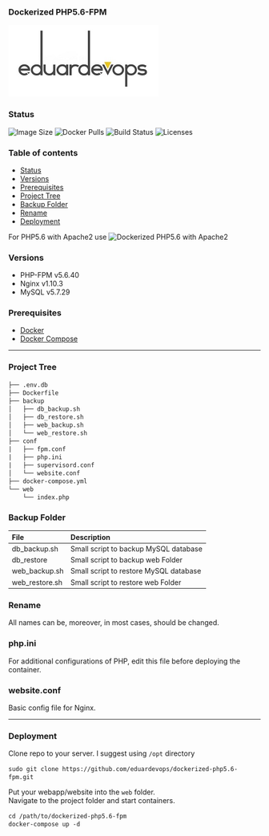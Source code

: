 ### Dockerized PHP5.6-FPM

![Logo](./assets/logo.jpg)

### Status
<img alt="Image Size" src="https://img.shields.io/docker/image-size/eduardevops/php5.6-fpm" style="max-width:100%;"> <img alt="Docker Pulls" src="https://img.shields.io/docker/pulls/eduardevops/php5.6-fpm" style="max-width:100%;"> <img alt="Build Status" src="https://img.shields.io/docker/cloud/build/eduardevops/php5.6-fpm" style="max-width:100%;"> <img alt="Licenses" src="https://img.shields.io/badge/License-GPLv3-blue.svg" style="max-width:100%;">

### Table of contents
* [Status](#Status)
* [Versions](#Versions)
* [Prerequisites](#Prerequisites)
* [Project Tree](#Project-Tree)
* [Backup Folder](#Backup-Folder)
* [Rename](#Rename)
* [Deployment](#Deployment)

For PHP5.6 with Apache2 use ![Dockerized PHP5.6 with Apache2](https://github.com/eduardevops/dockerized-php5.6)

###  Versions
*	PHP-FPM v5.6.40
*	Nginx   v1.10.3
*	MySQL   v5.7.29

### Prerequisites
*	[Docker](https://www.docker.com/)
*	[Docker Compose](https://docs.docker.com/compose/install/)
-----

### Project Tree
```less
├── .env.db
├── Dockerfile
├── backup
│   ├── db_backup.sh
│   ├── db_restore.sh
│   ├── web_backup.sh
│   └── web_restore.sh
├── conf
|   ├── fpm.conf
|   ├── php.ini
|   ├── supervisord.conf
│   └── website.conf
├── docker-compose.yml
└── web
    └── index.php
```

### Backup Folder
| File                        | Description                              |
| :-------------------------- |:---------------------------------------- |
| db_backup.sh                | Small script to backup MySQL database    |      
| db_restore                  | Small script to backup web Folder        |
| web_backup.sh               | Small script to restore MySQL database   |
| web_restore.sh              | Small script to restore web Folder       |

### Rename
All names can be, moreover, in most cases, should be changed.

### php.ini
For additional configurations of PHP, еdit this file before deploying the container.

### website.conf
Basic config file for Nginx.

-----

### Deployment
Clone repo to your server. I suggest using ```/opt``` directory
```less
sudo git clone https://github.com/eduardevops/dockerized-php5.6-fpm.git
```

Put your webapp/website into the ```web``` folder. <br>
Navigate to the project folder and start containers.

```less
cd /path/to/dockerized-php5.6-fpm
docker-compose up -d
```
